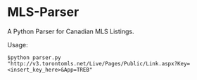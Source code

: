 # MLS-Parser
A Python Parser for Canadian MLS Listings.

Usage:

`$python parser.py "http://v3.torontomls.net/Live/Pages/Public/Link.aspx?Key=<insert_key_here>&App=TREB"`
